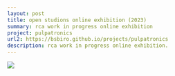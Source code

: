 ```yaml
---
layout: post
title: open studions online exhibition (2023)
summary: rca work in progress online exhibition
project: pulpatronics
url2: https://bsbiro.github.io/projects/pulpatronics
description: rca work in progress online exhibition.
---
```


<div class="slideshow-container">
<img src="https://bsbiro.github.io/exh8.jpg">
</div>
